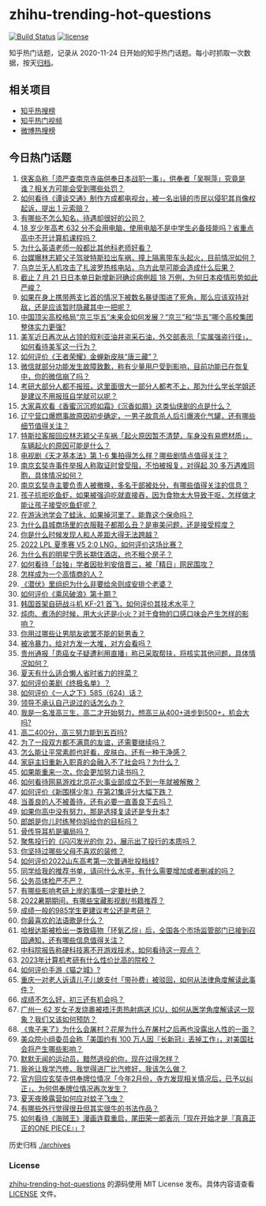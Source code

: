 # zhihu-trending-hot-questions

[![Build Status](https://github.com/justjavac/zhihu-trending-hot-questions/workflows/ci/badge.svg?branch=master)](https://github.com/justjavac/zhihu-trending-hot-questions/actions)
[![license](https://img.shields.io/github/license/justjavac/zhihu-trending-hot-questions)](https://github.com/justjavac/zhihu-trending-hot-questions/blob/master/LICENSE)

知乎热门话题，记录从 2020-11-24 日开始的知乎热门话题。每小时抓取一次数据，按天[归档](./archives)。

## 相关项目

- [知乎热搜榜](https://github.com/justjavac/zhihu-trending-top-search)
- [知乎热门视频](https://github.com/justjavac/zhihu-trending-hot-video)
- [微博热搜榜](https://github.com/justjavac/weibo-trending-hot-search)

## 今日热门话题

<!-- BEGIN -->
<!-- 最后更新时间 Sat Jul 23 2022 05:21:22 GMT+0800 (China Standard Time) -->

1. [侠客岛称「须严查南京寺庙供奉日本战犯一事」，供奉者「吴啊萍」究竟是谁？相关方可能会受到哪些处罚？](https://www.zhihu.com/question/544720946)
1. [如何看待《谭谈交通》制作方成都电视台，被一名出镜的市民以侵犯其肖像权起诉，提出 1 元索赔？](https://www.zhihu.com/question/544734886)
1. [有哪些不怎么知名，待遇却很好的公司？](https://www.zhihu.com/question/30663527)
1. [18 岁少年高考 632 分不会用电脑，使用电脑不是中学生必备技能吗？省重点高中不开计算机课程吗？](https://www.zhihu.com/question/544070101)
1. [为什么英语老师一般都比其他科老师好看？](https://www.zhihu.com/question/543287461)
1. [台媒曝林志颖父子驾驶特斯拉出车祸，撞上隔离带车头起火，目前情况如何？](https://www.zhihu.com/question/544722943)
1. [乌克兰无人机攻击了扎波罗热核电站，乌方此举可能会造成什么后果？](https://www.zhihu.com/question/544482476)
1. [截止 7 月 21 日日本单日新增新冠确诊病例超 18 万例，为何日本疫情形势如此严峻？](https://www.zhihu.com/question/544676634)
1. [如果在身上携带两支匕首的情况下被数名暴徒围进了死角，那么应该双持对敌，还是应该暂时隐藏其中一把呢？](https://www.zhihu.com/question/544614372)
1. [中国顶尖高校格局“京三华五”未来会如何发展？“京三”和“华五”哪个高校集团整体实力更强?](https://www.zhihu.com/question/544767031)
1. [美军近日再次从占领的叙利亚油井盗采石油，外交部表示「实属强盗行径」，如何看待美军这一行为？](https://www.zhihu.com/question/544357872)
1. [如何评价《王者荣耀》金蝉新皮肤“唐三藏”？](https://www.zhihu.com/question/544382768)
1. [微信就部分功能发生故障致歉，称有少量用户受到影响，目前功能已在恢复中，你的微信崩了吗？](https://www.zhihu.com/question/544811737)
1. [考研大部分人都不报班，这里面很大一部分人都考不上，那为什么学长学姐还是建议不用报班自学就可以呢？](https://www.zhihu.com/question/543692392)
1. [大家喜欢看《香蜜沉沉烬如霜》《沉香如屑》这类仙侠剧的点是什么？](https://www.zhihu.com/question/544384940)
1. [辽宁营口爆燃事故原因初步确定，一男子故意杀人后引爆液化气罐，还有哪些细节值得关注？](https://www.zhihu.com/question/544666129)
1. [特斯拉客服回应林志颖父子车祸「起火原因暂不清楚，车身没有易燃材质」，车辆起火的原因可能是什么？](https://www.zhihu.com/question/544742571)
1. [电视剧《天才基本法》第 1-6 集拍得怎么样？哪些剧情点值得关注？](https://www.zhihu.com/question/544781037)
1. [南京玄奘寺事件举报人称取证时曾受阻，不怕被报复，对得起 30 多万遇难同胞，具体情况如何？](https://www.zhihu.com/question/544757245)
1. [南京玄奘寺主要负责人被撤换，多名干部被处分，有哪些值得关注的信息？](https://www.zhihu.com/question/544758675)
1. [孩子抗拒吃鱼虾，如果被强迫吃就直接吞，因为食物太大导致干呕，怎样做才能让孩子接受吃鱼虾呢？](https://www.zhihu.com/question/521803345)
1. [在游泳池学会了蛙泳，如果掉河里了，能靠这个保命吗？](https://www.zhihu.com/question/534393476)
1. [为什么县城商场里的衣服鞋子都那么丑？是审美问题，还是接受程度？](https://www.zhihu.com/question/542610205)
1. [你是什么时候发现人和人差距大得无法跨越？](https://www.zhihu.com/question/28087919)
1. [2022 LPL 夏季赛 V5 2:0 LNG，如何评价这场比赛？](https://www.zhihu.com/question/544789158)
1. [为什么有的明星宁愿长期住酒店，也不租个房子？](https://www.zhihu.com/question/442085261)
1. [如何看待「台独」学者因批判安倍晋三，被「精日」网民围攻？](https://www.zhihu.com/question/544588430)
1. [怎样成为一个高情商的人？](https://www.zhihu.com/question/27493229)
1. [《潜伏》里组织为什么非要给余则成安排个老婆？](https://www.zhihu.com/question/544574579)
1. [如何评价《乘风破浪》第十期？](https://www.zhihu.com/question/543619350)
1. [韩国首架自研战斗机 KF-21 首飞，如何评价其技术水平？](https://www.zhihu.com/question/544191932)
1. [炖肉、煮汤的时候，用大火还是小火？对于食物的口感口味会产生怎样的影响？](https://www.zhihu.com/question/19976812)
1. [你用过哪些让男朋友欲罢不能的斩男香？](https://www.zhihu.com/question/321470507)
1. [被冷暴力，给对方发一大堆，对方会看吗？](https://www.zhihu.com/question/477815365)
1. [贵州通报「患癌女子疑遭利用直播」称已采取帮扶，将核实其他问题，具体情况如何？](https://www.zhihu.com/question/544708607)
1. [夏天有什么适合懒人省时省力的拌菜？](https://www.zhihu.com/question/539887912)
1. [如何评价美剧《终极名单》？](https://www.zhihu.com/question/540922123)
1. [如何评价《一人之下》585（624）话？](https://www.zhihu.com/question/544629238)
1. [领导不承认自己说过的话怎么办？](https://www.zhihu.com/question/534767818)
1. [我是一名准高三生，高二才开始努力，想高三从400+进步到500+，机会大吗?](https://www.zhihu.com/question/544727477)
1. [高二400分，高三努力能到五百吗?](https://www.zhihu.com/question/543268717)
1. [为了一段双方都不满意的友谊，还需要继续吗？](https://www.zhihu.com/question/544479520)
1. [怎么能让平常素颜也好看，皮肤白、还有一种干净感？](https://www.zhihu.com/question/538889556)
1. [家庭主妇重新入职真的会融入不了社会吗？为什么？](https://www.zhihu.com/question/423259812)
1. [如果能重来一次，你会更加努力读书吗？](https://www.zhihu.com/question/404140374)
1. [如何看待网易游戏北京花火事业部成立不到一年就被解散？](https://www.zhihu.com/question/544416051)
1. [如何评价《新围棋少年》在第21集评分大幅下跌？](https://www.zhihu.com/question/543916232)
1. [当善良的人不被善待，还有必要一直善良下去吗？](https://www.zhihu.com/question/538682632)
1. [如果你高中没有努力，那是选择复读还是专升本?](https://www.zhihu.com/question/543913790)
1. [郎朗是你儿时练琴你妈给你的目标吗？](https://www.zhihu.com/question/542398007)
1. [骨传导耳机是骗局吗？](https://www.zhihu.com/question/302597461)
1. [聚焦投行的《闪闪发光的你 2》，展示出了投行的本质吗？](https://www.zhihu.com/question/544535609)
1. [你坚持过哪些父母不喜欢的装修？](https://www.zhihu.com/question/544536534)
1. [如何评价2022山东高考第一次普通批投档线?](https://www.zhihu.com/question/544586488)
1. [同学给我的推荐书单，请问什么水平，有什么需要增加或者删减的吗？](https://www.zhihu.com/question/543187897)
1. [公务员体检严不严？](https://www.zhihu.com/question/269945463)
1. [有哪些影响考研上岸的事情一定要杜绝？](https://www.zhihu.com/question/511694516)
1. [2022暑期期间，有哪些宝藏影视剧/书籍推荐？](https://www.zhihu.com/question/544612529)
1. [成绩一般的985学生更建议考公还是考研？](https://www.zhihu.com/question/543926380)
1. [你最喜欢的法语歌是什么？](https://www.zhihu.com/question/22103448)
1. [哈根达斯被检出一类致癌物「环氧乙烷」后，全国各个市场监管部门已接到召回通知，还有哪些信息值得关注？](https://www.zhihu.com/question/544359936)
1. [中科院报告称硬科技离不开游戏技术，如何看待这一观点？](https://www.zhihu.com/question/544528426)
1. [2023年计算机考研有什么性价比高的院校？](https://www.zhihu.com/question/447025868)
1. [如何评价手游《猫之城》?](https://www.zhihu.com/question/468813868)
1. [重庆一对老人诉请儿子儿媳支付「带孙费」被驳回，如何从法律角度解读此事件？](https://www.zhihu.com/question/544477474)
1. [成绩不怎么好，初三还有机会吗？](https://www.zhihu.com/question/544227837)
1. [广州一 62 岁女子发烧裹被捂汗患热射病送 ICU，如何从医学角度解读这一现象？我们又该如何预防？](https://www.zhihu.com/question/544513284)
1. [《鬼子来了》为什么会屠村？花屋为什么在屠村之后再也没露出人性的一面？](https://www.zhihu.com/question/50690878)
1. [美众院小组委员会称「美国约有 100 万人因『长新冠』丢掉工作」，对美国社会将产生哪些影响？](https://www.zhihu.com/question/544414602)
1. [默默无闻的运动员，黯然退役的你，现在过得怎样？](https://www.zhihu.com/question/539211462)
1. [我爸让我学汽修，我觉得进厂比汽修好，我该怎么做？](https://www.zhihu.com/question/543047753)
1. [官方回应玄奘寺供奉牌位情况「今年2月份，寺方发现相关情况后，已予以纠正」，为何供奉牌位情况再次发生？](https://www.zhihu.com/question/544693571)
1. [夏天夜晚露营如何应对蚊子飞虫？](https://www.zhihu.com/question/531182958)
1. [有哪些外行觉得很丑但其实很牛的书法作品？](https://www.zhihu.com/question/300403812)
1. [如何看待《海贼王》漫画连载重启，尾田荣一郎表示「现在开始才是『真真正正的ONE PIECE』」?](https://www.zhihu.com/question/544228862)

<!-- END -->

历史归档 [./archives](./archives)

### License

[zhihu-trending-hot-questions](https://github.com/justjavac/zhihu-trending-hot-questions)
的源码使用 MIT License 发布。具体内容请查看 [LICENSE](./LICENSE) 文件。
